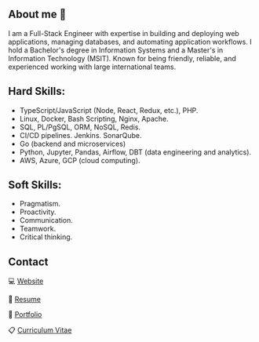 ## About me 👋
I am a Full-Stack Engineer with expertise in building and deploying web applications, managing databases, and automating application workflows. I hold a Bachelor's degree in Information Systems and a Master's in Information Technology (MSIT). Known for being friendly, reliable, and experienced working with large international teams.

## Hard Skills:
- TypeScript/JavaScript (Node, React, Redux, etc.), PHP.
- Linux, Docker, Bash Scripting, Nginx, Apache.
- SQL, PL/PgSQL, ORM, NoSQL, Redis.
- CI/CD pipelines. Jenkins. SonarQube.
- Go (backend and microservices)
- Python, Jupyter, Pandas, Airflow, DBT (data engineering and analytics).
- AWS, Azure, GCP (cloud computing).

## Soft Skills:
- Pragmatism.
- Proactivity.
- Communication.
- Teamwork.
- Critical thinking.

## Contact
💻 [Website](https://jesusandres31.github.io/)

📄 [Resume](https://bit.ly/jesusandreszini-resume) 

💼 [Portfolio](https://github.com/jesusandres31/portfolio) 

📋 [Curriculum Vitae](https://bit.ly/jesusandreszini-curriculum-vitae) 

